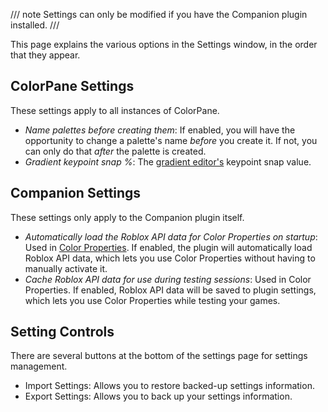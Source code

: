 /// note
Settings can only be modified if you have the Companion plugin installed.
///

This page explains the various options in the Settings window, in the order that they appear.

## ColorPane Settings

These settings apply to all instances of ColorPane.

- *Name palettes before creating them*: If enabled, you will have the opportunity to change a palette's name *before* you create it. If not, you can only do that *after* the palette is created.
- *Gradient keypoint snap %*: The [gradient editor's](gradient-editor.md) keypoint snap value.

## Companion Settings

These settings only apply to the Companion plugin itself.

- *Automatically load the Roblox API data for Color Properties on startup*: Used in [Color Properties](color-properties.md). If enabled, the plugin will automatically load Roblox API data, which lets you use Color Properties without having to manually activate it.
- *Cache Roblox API data for use during testing sessions*: Used in Color Properties. If enabled, Roblox API data will be saved to plugin settings, which lets you use Color Properties while testing your games.

## Setting Controls

There are several buttons at the bottom of the settings page for settings management.

- <span class="cp-button">Import Settings</span>: Allows you to restore backed-up settings information.
- <span class="cp-button">Export Settings</span>: Allows you to back up your settings information.